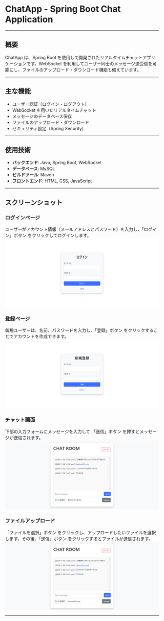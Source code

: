 # ChatApp - Spring Boot Chat Application

---

## 概要

ChatApp は、Spring Boot を使用して開発されたリアルタイムチャットアプリケーションです。WebSocket を利用してユーザー同士のメッセージ送受信を可能にし、ファイルのアップロード・ダウンロード機能も備えています。

---

## 主な機能

- ユーザー認証（ログイン・ログアウト）
- WebSocket を用いたリアルタイムチャット
- メッセージのデータベース保存
- ファイルのアップロード・ダウンロード
- セキュリティ設定（Spring Security）

---

## 使用技術

- **バックエンド**: Java, Spring Boot, WebSocket
- **データベース**: MySQL
- **ビルドツール**: Maven
- **フロントエンド**: HTML, CSS, JavaScript

---

## スクリーンショット

### ログインページ
ユーザーがアカウント情報（メールアドレスとパスワード）を入力し、「ログイン」ボタン をクリックしてログインします。
![Login Page](doc/images/login_page.png)

### 登録ページ
新規ユーザーは、名前、パスワードを入力し、「登録」ボタン をクリックすることでアカウントを作成できます。
![Sing_Up](doc/images/signup.png)

### チャット画面
下部の入力フォームにメッセージを入力して 「送信」ボタン を押すとメッセージが送信されます。
![Chat Screen](doc/images/chat_screen.png)

### ファイルアップロード
「ファイルを選択」ボタン をクリックし、アップロードしたいファイルを選択します。その後、「送信」ボタン をクリックするとファイルが送信されます。
![File Upload](doc/images/file_upload.png)

---
